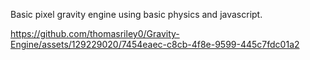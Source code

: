 Basic pixel gravity engine using basic physics and javascript.



https://github.com/thomasriley0/Gravity-Engine/assets/129229020/7454eaec-c8cb-4f8e-9599-445c7fdc01a2

